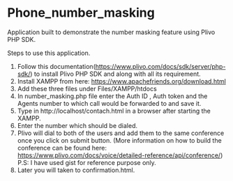# Phone_number_masking
Application built to demonstrate the number masking feature using Plivo PHP SDK.

Steps to use this application.
1. Follow this documentation(https://www.plivo.com/docs/sdk/server/php-sdk/) to install Plivo PHP SDK and 
   along with all its requirement.
2. Install XAMPP from here: https://www.apachefriends.org/download.html
3. Add these three files under Files/XAMPP/htdocs 
4. In number_masking.php file enter the Auth ID , Auth token and the Agents number to which call would be forwarded to 
   and save it.
5. Type in http://localhost/contach.html in a browser after starting the XAMPP. 
6. Enter the number which should be dialed.
7. Plivo will dial to both of the users and add them to the same conference once you click on submit button. 
   (More information on how to build the conference can be found here: 
   https://www.plivo.com/docs/voice/detailed-reference/api/conference/) 
   P.S: I have used gist for reference purpose only.
8. Later you will taken to confirmation.html. 
